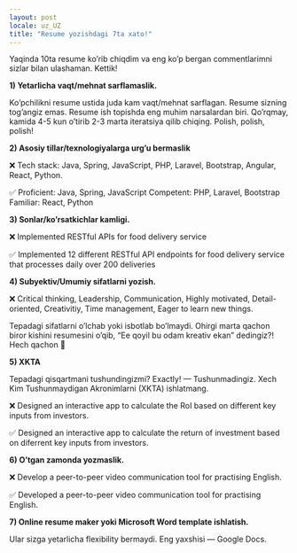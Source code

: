 ```yaml
---
layout: post
locale: uz_UZ
title: "Resume yozishdagi 7ta xato!"
---
```


Yaqinda 10ta resume ko’rib chiqdim va eng ko’p bergan commentlarimni sizlar bilan ulashaman. Kettik!

__1) Yetarlicha vaqt/mehnat sarflamaslik.__

Ko’pchilikni resume ustida juda kam vaqt/mehnat sarflagan. Resume sizning tog’angiz emas. Resume ish topishda eng muhim narsalardan biri. Qo’rqmay, kamida 4-5 kun o’tirib 2-3 marta iteratsiya qilib chiqing. Polish, polish, polish!

__2) Asosiy tillar/texnologiyalarga urg’u bermaslik__

❌ Tech stack: Java, Spring, JavaScript, PHP, Laravel, Bootstrap, Angular, React, Python.

✅ Proficient: Java, Spring, JavaScript
      Competent: PHP, Laravel, Bootstrap
      Familiar: React, Python

__3) Sonlar/ko’rsatkichlar kamligi.__

❌ Implemented RESTful APIs for food delivery service

✅ Implemented 12 different RESTful API endpoints for food delivery service that processes daily over 200 deliveries

__4) Subyektiv/Umumiy sifatlarni yozish.__

❌ Critical thinking, Leadership, Communication, Highly motivated, Detail-oriented, Creativitiy, Time management, Eager to learn new things.

Tepadagi sifatlarni o’lchab yoki isbotlab bo’lmaydi. Ohirgi marta qachon biror kishini resumesini o’qib, “Ee qoyil bu odam kreativ ekan” dedingiz?! Hech qachon 🙂

__5) XKTA__

Tepadagi qisqartmani tushundingizmi? Exactly! — Tushunmadingiz. Xech Kim Tushunmaydigan Akronimlarni (XKTA) ishlatmang.

❌ Designed an interactive app to calculate the RoI based on different key inputs from investors.

✅ Designed an interactive app to calculate the return of investment based on diferrent key inputs from investors.

__6) O’tgan zamonda yozmaslik.__

❌ Develop a peer-to-peer video communication tool for practising English.

✅ Developed a peer-to-peer video communication tool for practising English.

__7) Online resume maker yoki Microsoft Word template ishlatish.__

Ular sizga yetarlicha flexibility bermaydi. Eng yaxshisi — Google Docs.